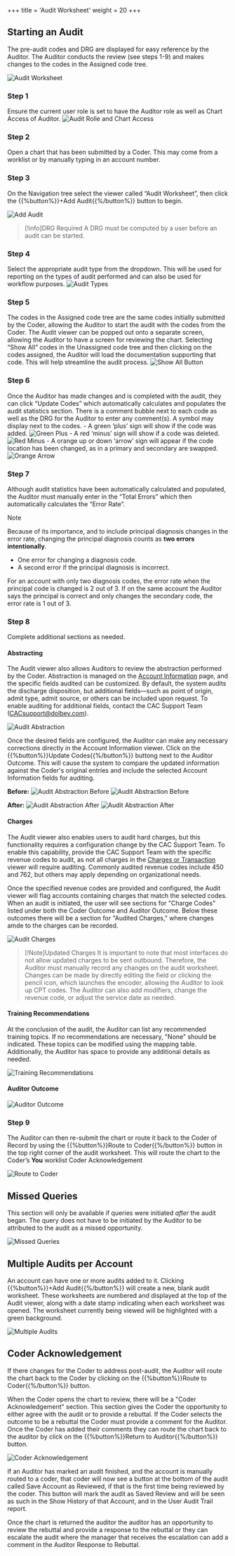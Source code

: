 +++
title = 'Audit Worksheet'
weight = 20
+++

## Starting an Audit

The pre-audit codes and DRG are displayed for easy reference by the Auditor. The Auditor conducts the review (see steps 1-9) and makes changes to the codes in the Assigned code tree.

![Audit Worksheet](2025-02-27_Audit1.png)

### Step 1

Ensure the current user role is set to have the Auditor role as well as Chart Access of Auditor.
   ![Audit Rolle and Chart Access](AuditAccess.png)

### Step 2

Open a chart that has been submitted by a Coder. This may come from a worklist or by manually typing in an account number.

### Step 3

On the Navigation tree select the viewer called “Audit Worksheet”, then click the {{%button%}}+Add Audit{{%/button%}} button to begin.

![Add Audit](2025-02-27_Audit2.png)

>[!info]DRG Required
> A DRG must be computed by a user before an audit can be started.

### Step 4

Select the appropriate audit type from the dropdown. This will be used for reporting on the types of audit performed and can also be used for workflow purposes. ![Audit Types](AuditTypes.png)
   
### Step 5

The codes in the Assigned code tree are the same codes initially submitted by the
Coder, allowing the Auditor to start the audit with the codes from the Coder. The Audit
viewer can be popped out onto a separate screen, allowing the Auditor to have a screen
for reviewing the chart. Selecting “Show All” codes in the Unassigned code tree and then clicking on the codes assigned, the
Auditor will load the documentation supporting that code. This will help streamline the audit process. ![Show All Button](ShowAll.png)

### Step 6

Once the Auditor has made changes and is completed with the audit, they can click “Update Codes”
  which automatically calculates and populates the audit statistics section. There is a comment bubble
  next to each code as well as the DRG for the Auditor to enter any comment(s). A symbol may display next to the codes.
    - A green ‘plus’ sign will show if the code was added. ![Green Plus](GreenPlus.png)
    - A red ‘minus’ sign will show if a code was deleted. ![Red Minus](RedMinus.png)
    - A orange up or down ‘arrow’ sign will appear if the code location has been changed, as
    in a primary and secondary are swapped. ![Orange Arrow](OrangeArrow.png)

### Step 7

Although audit statistics have been automatically calculated and populated, the Auditor must 
manually enter in the “Total Errors” which then automatically calculates the “Error Rate”.

>[!note]
>Because of its importance, and to include principal diagnosis changes in the error rate, changing the principal diagnosis counts as **two errors intentionally**. 
>- One error for changing a diagnosis code.
>- A second error if the principal diagnosis is incorrect.
>
>For an account with only two diagnosis codes, the error rate when the principal code is changed is 2 out of 3.
>If on the same account the Auditor says the principal is correct and only changes the secondary code, the error rate is 1 out of 3.

### Step 8

Complete additional sections as needed.

#### Abstracting

The Audit viewer also allows Auditors to review the abstraction performed by the Coder. Abstraction is managed on the [Account Information](https://dolbeysystems.github.io/fusion-cac-web-docs/account-navigation/navigation-tree/account-information/) page, and the specific fields audited can be customized. By default, the system audits the discharge disposition, but additional fields—such as point of origin, admit type, admit source, or others can be included upon request. To enable auditing for additional fields, contact the CAC Support Team (CACsupport@dolbey.com).

![Audit Abstraction](2025-02-27_Audit3.png)

Once the desired fields are configured, the Auditor can make any necessary corrections directly in the Account Information viewer. Click on the {{%button%}}Update Codes{{%/button%}} buttong next to the Auditor Outcome. This will cause the system to compare the updated information against the Coder's original entries and include the selected Account Information fields for auditing.

**Before:**
![Audit Abstraction Before](2025-02-27_Audit4.png)
![Audit Abstraction Before](2025-02-27_Audit5.png)

**After:**
![Audit Abstraction After](2025-02-27_Audit6.png)
![Audit Abstraction After](2025-02-27_Audit7.png)

#### Charges

The Audit viewer also enables users to audit hard charges, but this functionality requires a configuration change by the CAC Support Team. To enable this capability, provide the CAC Support Team with the specific revenue codes to audit, as not all charges in the [Charges or Transaction](https://dolbeysystems.github.io/fusion-cac-web-docs/account-navigation/navigation-tree/charges-or-transactions/) viewer will require auditing. Commonly audited revenue codes include 450 and 762, but others may apply depending on organizational needs.

Once the specified revenue codes are provided and configured, the Audit viewer will flag accounts containing charges that match the selected codes. When an audit is initiated, the user will see sections for "Charge Codes" listed under both the Coder Outcome and Auditor Outcome. Below these outcomes there will be a section for "Audited Charges," where changes amde to the charges can be recorded.

![Audit Charges](2025-02-27_Audit8.png)

>[!Note]Updated Charges
It is important to note that most interfaces do not allow updated charges to be sent outbound. Therefore, the Auditor must manually record any changes on the audit worksheet. Changes can be made by directly editing the field or clicking the pencil icon, which launches the encoder, allowing the Auditor to look up CPT codes. The Auditor can also add modifiers, change the revenue code, or adjust the service date as needed.

#### Training Recommendations

At the conclusion of the audit, the Auditor can list any recommended training topics. If no recommendations are necessary, "None" should be indicated. These topics can be modified using the mapping table. Additionally, the Auditor has space to provide any additional details as needed.

![Training Recommendations](TrainingRecs.png)

#### Auditor Outcome

![Auditor Outcome](2025-02-27_Audit11.png)

### Step 9

The Auditor can then re-submit the chart or route it back to the Coder of Record by using the
{{%button%}}Route to Coder{{%/button%}} button in the top right corner of the audit worksheet. This will route the chart to
the Coder’s **You** worklist Coder Acknowledgement

![Route to Coder](RouteToCoder.png)

## Missed Queries

This section will only be available if queries were initiated *after* the audit began. The query does not have to be initiated by the Auditor to be attributed to the audit as a missed opportunity.

![Missed Queries](2025-02-27_Audit9.png)

## Multiple Audits per Account

An account can have one or more audits added to it. Clicking {{%button%}}+Add Audit{{%/button%}} will create a new, blank audit worksheet. These worksheets are numbered and displayed at the top of the Audit viewer, along with a date stamp indicating when each worksheet was opened. The worksheet currently being viewed will be highlighted with a green background.

![Multiple Audits](MultipleAudits.png)

## Coder Acknowledgement

If there changes for the Coder to address post-audit, the Auditor will route the chart back to the Coder by clicking on the {{%button%}}Route to Coder{{%/button%}} button. 

When the Coder opens the chart to review, there will be a "Coder Acknowledgement" section. This section gives the Coder the opportunity to either agree with the audit or to provide a rebuttal. If the Coder selects the outcome to be a rebuttal the Coder must provide a comment for the Auditor. Once the Coder has added their comments they can route the chart back to the auditor by click on the {{%button%}}Return to Auditor{{%/button%}} button.

![Coder Acknowledgement](2025-02-27_Audit10.png)

If an Auditor has marked an audit finished, and the account is manually routed to a coder, that coder will now see a button at the bottom of the audit called Save Account as Reviewed, if that is the first time being reviewed by the coder. This button will mark the audit as Saved Review and will be seen as such in the Show History of that Account, and in the User Audit Trail report.

Once the chart is returned the auditor the auditor has an opportunity to review the rebuttal and provide a response to the rebuttal or they can escalate the audit where the manager that receives the escalation can add a comment in the Auditor Response to Rebuttal.
